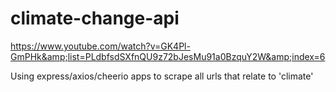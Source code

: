 # climate-change-api
https://www.youtube.com/watch?v=GK4Pl-GmPHk&amp;list=PLdbfsdSXfnQU9z72bJesMu91a0BzquY2W&amp;index=6


Using express/axios/cheerio apps to scrape all urls that relate to 'climate'

